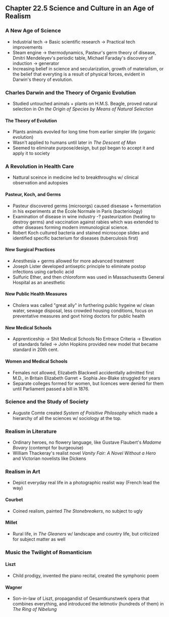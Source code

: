 ## Chapter 22.5 Science and Culture in an Age of Realism
### A New Age of Science
- Industrial tech -> Basic scientific research -> Practical tech improvements
- Steam engine -> thermodynamics, Pasteur's germ theory of disease, Dmitri Mendeleyev's periodic table, Michael Faraday's discovery of induction -> generator
- Increasing belief in science and secularization, growth of materialism, or the belief that everyting is a result of physical forces, evident in Darwin's theory of evolution.
### Charles Darwin and the Theory of Organic Evolution
- Studied untouched animals + plants on H.M.S. Beagle, proved natural selection in *On the Origin of Species by Means of Natural Selection*
#### The Theory of Evolution
- Plants animals evovled for long time from earlier simpler life (organic evolution)
- Wasn't applied to humans until later in *The Descent of Man*
- Seemed to eliminate purpose/design, but ppl began to accept it and apply it to society
### A Revolution in Health Care
- Nattural sceince in medicine led to breakthroughs w/ clinical observation and autopsies
#### Pasteur, Koch, and Germs
- Pasteur discovered germs (microorgs) caused disesase + fermentation in his experiments at the École Normale in
Paris (bacteriology)
- Examination of disease in wine industry -? pasteurization (heating to destroy germs) and vaccination against rabies which was extended to other diseases forming modern immunological science.
- Robert Koch cultured bacteria and stained microscope slides and identified specific bacterium for diseases (tuberculosis first)
#### New Surgical Practices
- Anesthesia + germs allowed for more advanced treatment
- Joseph Lister developed antiseptic principle to eliminate postop infections using carbolic acid
- Sulfuric Ether, and then chloroform was used in Massachusestts General Hospital as an anesthetic
#### New Public Health Measures
- Cholera was called "great ally" in furthering public hygeine w/ clean water, sewage disposal, less crowded housing conditions, focus on preventative measures and govt hiring doctors for public health
#### New Medical Schools
- Apprenticeship -> Shit Medical Schools No Entrace Criteria -> Elevation of standards failed -> John Hopkins provided new model that became standard in 20th cent.
#### Women and Medical Schools
- Females not allowed, Elizabeth Blackwell accidentlally admitted first M.D., in Britain Elizabeth Garret + Sophia Jex-Blake struggled for years
- Separate colleges formed for women, but licences were denied for them until Parliament passed a bill in 1876.
### Science and the Study of Society
- Auguste Comte created *System of Poisitive Philosophy* which made a hierarchy of all the sciences w/ sociology at the top.
### Realism in Literature
- Ordinary heroes, no flowery language, like Gustave Flaubert's *Madame Bovary* (contempt for burgeouise)
- William Thackeray's realist novel *Vanity Fair: A Novel Without a Hero* and Victorian novelists like Dickens
### Realism in Art
- Depict everyday real life in a photographic realist way (French lead the way)
#### Courbet
- Coined realism, painted *The Stonebreakers*, no subject to ugly
#### Millet
- Rural life, in *The Gleaners* w/ landscape and country life, but criticized for subject matter as well
### Music the Twilight of Romanticism
#### Liszt 
- Child prodigy, invented the piano recital, created the symphonic poem
#### Wagner
- Son-in-law of Liszt, propagandist of Gesamtkunstwerk opera that combines everything, and introduced the leitmotiv (hundreds of them) in *The Ring of Nibelung*
